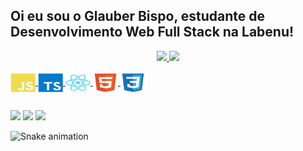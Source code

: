## Oi eu sou o Glauber Bispo, estudante de Desenvolvimento Web Full Stack na Labenu!
<div align="center">
  <a href="https://github.com/GlauberBispo">
  <img height="180em" src="https://github-readme-stats.vercel.app/api?username=GlauberBispo&show_icons=true&theme=dracula&include_all_commits=true&count_private=true"/>
  <img height="180em" src="https://github-readme-stats.vercel.app/api/top-langs/?username=GlauberBispo&layout=compact&langs_count=7&theme=dracula"/>
</div>

<div style="display: inline_block"><br>
  <img align="center" alt="Gbispo-Js" height="30" width="40" src="https://raw.githubusercontent.com/devicons/devicon/master/icons/javascript/javascript-plain.svg">
  <img align="center" alt="Gbispo-Ts" height="30" width="40" src="https://raw.githubusercontent.com/devicons/devicon/master/icons/typescript/typescript-plain.svg">
  <img align="center" alt="Gbispo-React" height="30" width="40" src="https://raw.githubusercontent.com/devicons/devicon/master/icons/react/react-original.svg">
  <img align="center" alt="Gbispo-HTML" height="30" width="40" src="https://raw.githubusercontent.com/devicons/devicon/master/icons/html5/html5-original.svg">
  <img align="center" alt="Gbispo-CSS" height="30" width="40" src="https://raw.githubusercontent.com/devicons/devicon/master/icons/css3/css3-original.svg">
 </div>  
 
  ##
  
<div> 
  <a href="https://instagram.com/glauberbispo" target="_blank"><img src="https://img.shields.io/badge/-Instagram-%23E4405F?style=for-the-badge&logo=instagram&logoColor=white" target="_blank"></a>
 	<a href = "mailto:glauber.bispo@gmail.com"><img src="https://img.shields.io/badge/-Gmail-%23333?style=for-the-badge&logo=gmail&logoColor=white" target="_blank"></a>
  <a href="https://www.linkedin.com/in/glauber-bispo-17b7b0234" target="_blank"><img src="https://img.shields.io/badge/-LinkedIn-%230077B5?style=for-the-badge&logo=linkedin&logoColor=white" target="_blank"></a> 
 
  ![Snake animation](https://github.com/GlauberBispo/GlauberBispo/blob/output/github-contribution-grid-snake.svg)
 
</div>
